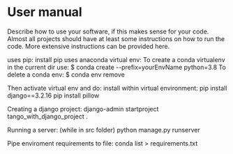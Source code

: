 # User manual 

Describe how to use your software, if this makes sense for your code. Almost all projects should have at least some instructions on how to run the code. More extensive instructions can be provided here.

uses pip: install pip 
uses anaconda virtual env:
To create a conda virtualenv in the current dir use:
$ conda create --prefix=yourEnvName python=3.8
To delete a conda env:
$ conda env remove 

Then activate virtual env and do:
install within virtual environment:
pip install django==3.2.16
pip install pillow

Creating a django project:
django-admin startproject tango_with_django_project . 

Running a server: (while in src folder)
python manage.py runserver

Pipe enviroment requirements to file:
conda list > requirements.txt


